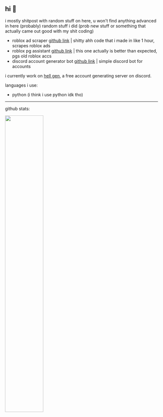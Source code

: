 hi 👋
---
i mostly shitpost with random stuff on here, u won't find anything advanced in here (probably)
random stuff i did (prob new stuff or something that actually came out good with my shit coding)
- roblox ad scraper <a href="https://github.com/zkoolol/Roblox-Ad-Scraper" target="_blank">github link</a> | shitty ahh code that i made in like 1 hour, scrapes roblox ads
- roblox pg assistant <a href="https://github.com/zkoolol/Roblox-PG-Assistant" target="_blank">github link</a> | this one actually is better than expected, pgs old roblox accs
- discord account generator bot <a href="https://github.com/zkoolol/Account-Generator-Bot" target="_blank">github link</a> | simple discord bot for accounts

i currently work on [hell gen](https://discord.gg/generation), a free account generating server on discord.

languages i use:
- python (i think i use python idk tho)
---
github stats:

<a href="https://nigger.men">
  <img width="50%" src="https://github-readme-stats.vercel.app/api?username=zkoolol&count_private=true&show_icons=true&theme=shadow_red&hide_border=true"/>
</a>
